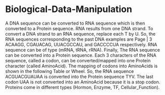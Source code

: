 # Biological-Data-Manipulation

A DNA sequence can be converted to RNA sequence which is then converted to a Protein sequence. RNA results from one DNA strand. To convert a DNA strand to an RNA sequence, replace each T by U. So, the RNA sequences corresponding to the past DNA examples are  Page | 3 ACAAGG, CGAUACAG, UUACGCCAU, and GACCCCUA respectively. RNA sequence can be of type (mRNA, tRNA, rRNA). Finally, The RNA sequence can be converted into a Protein sequence. Each 3 characters of the RNA sequence, called a codon, can be converted/mapped into one Protein character (called AminoAcid). The mapping of codons into AminoAcids is shown in the following Table or Wheel. So, the RNA sequence ACGUACGUAUAA is converted into the Protein sequence TYV. The last codon UAA is not converted into an AminoAcid because it is a stop codon. Proteins come in different types (Hormon, Enzyme, TF, Cellular_Function).
